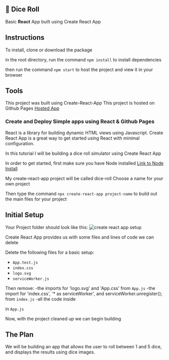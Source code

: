 ## :game_die: Dice Roll 

Basic **React** App built using Create React App

## Instructions
To install, clone or download the package

in the root directory, run the command
`npm install` 
to install dependencies

then run the command 
`npm start` 
to host the project and view it in your browser

## Tools
This project was built using Create-React-App
This project is hosted on Github Pages [Hosted App](http://https://peterdurham.github.io/dice-roll/)


### Create and Deploy Simple apps using React & Github Pages

React is a library for building dynamic HTML views using Javascript. Create React App is a great way to get started using React with minimal configuration.

In this tutorial I will be building a dice roll simulator using Create React App

In order to get started, first make sure you have Node installed
[Link to Node Install](https://nodejs.org/en/)

My create-react-app project will be called dice-roll
Choose a name for your own project

Then type the command
`npx create-react-app project-name`
to build out the main files for your project

## Initial Setup

Your Project folder should look like this: 
<img src="http://www.peterdurham.site/images/tutorials/cra-demo.jpg" alt="create react app setup" />

Create React App provides us with some files and lines of code we can delete

Delete the following files for a basic setup:
- `App.test.js`
- `index.css`
- `logo.svg`
- `serviceWorker.js`

Then remove: 
-the imports for 'logo.svg' and 'App.css' from `App.js`
-the import for 'index.css', '* as serviceWorker', and serviceWorker.unregister(); from `index.js`
-all the code inside <div className="App"></div> in `App.js`

Now, with the project cleaned up we can begin building

## The Plan
We will be building an app that allows the user to roll between 1 and 5 dice, and displays the results using dice images.




